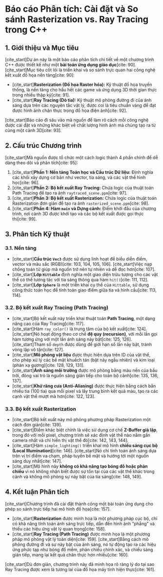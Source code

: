 # Báo cáo Phân tích: Cài đặt và So sánh Rasterization vs. Ray Tracing trong C++

## 1. Giới thiệu và Mục tiêu

[cite_start]Dự án này là một báo cáo phân tích chi tiết về một chương trình C++ được thiết kế như một **bài toán ứng dụng giáo dục**[cite: 90]. [cite_start]Mục tiêu cốt lõi là triển khai và so sánh trực quan hai công nghệ kết xuất đồ họa nền tảng[cite: 90]:

* [cite_start]**Rasterization (Đồ họa Raster hóa):** Kỹ thuật đồ họa truyền thống, là nền tảng cho hầu hết các game và ứng dụng 3D thời gian thực trong nhiều thập kỷ[cite: 91].
* [cite_start]**Ray Tracing (Dò tia):** Kỹ thuật mô phỏng đường đi của ánh sáng dựa trên các nguyên tắc vật lý, được coi là tiêu chuẩn vàng để đạt được hình ảnh chân thực trong đồ họa điện ảnh[cite: 92].

[cite_start]Báo cáo đi sâu vào mã nguồn để làm rõ cách mỗi công nghệ được cài đặt và những khác biệt về chất lượng hình ảnh mà chúng tạo ra từ cùng một cảnh 3D[cite: 93].

## 2. Cấu trúc Chương trình

[cite_start]Mã nguồn được tổ chức một cách logic thành 4 phần chính để dễ dàng theo dõi và phân tích[cite: 95]:

1.  [cite_start]**Phần 1: Nền tảng Toán học và Cấu trúc Dữ liệu:** Định nghĩa các khối xây dựng cơ bản như vector, tia sáng, và các vật thể hình học[cite: 96].
2.  [cite_start]**Phần 2: Bộ kết xuất Ray Tracing:** Chứa logic của thuật toán Path Tracing để tạo ra ảnh `raytraced_scene.ppm`[cite: 97].
3.  [cite_start]**Phần 3: Bộ kết xuất Rasterization:** Chứa logic của thuật toán Rasterization đơn giản để tạo ra ảnh `rasterized_scene.ppm`[cite: 98].
4.  [cite_start]**Phần 4: Hàm `main` và Dựng cảnh:** Điểm khởi đầu của chương trình, nơi cảnh 3D được khởi tạo và các bộ kết xuất được gọi thực thi[cite: 99].

## 3. Phân tích Kỹ thuật

### 3.1. Nền tảng
* [cite_start]**Cấu trúc `Vec3`** được sử dụng linh hoạt để biểu diễn điểm, vector và màu sắc (RGB)[cite: 103, 104, 105, 106]. [cite_start]Việc nạp chồng toán tử giúp mã nguồn trở nên tự nhiên và dễ đọc hơn[cite: 107].
* [cite_start]**Lớp `Hittable`** định nghĩa một giao diện trừu tượng cho các vật thể có thể tương tác với tia sáng thông qua hàm `hit()`[cite: 111, 112].
* [cite_start]**Lớp `Sphere`** là một triển khai cụ thể của `Hittable`, sử dụng công thức toán học để tính toán giao điểm giữa tia và hình cầu[cite: 113, 114].

### 3.2. Bộ kết xuất Ray Tracing (Path Tracing)
* [cite_start]Bộ kết xuất này triển khai thuật toán **Path Tracing**, một dạng nâng cao của Ray Tracing[cite: 117].
* [cite_start]Hàm `ray_color()` là trung tâm của bộ kết xuất[cite: 124]. [cite_start]Nó hoạt động theo cơ chế **đệ quy (recursion)**, với mỗi lần gọi hàm tương ứng với một lần ánh sáng nảy bật[cite: 125, 126]. [cite_start]Tham số `depth` được dùng để giới hạn số lần nảy bật, tránh vòng lặp vô tận[cite: 127].
* [cite_start]**Mô phỏng vật liệu** được thực hiện dựa trên ID của vật thể, cho phép xử lý các bề mặt khuếch tán (bật nảy ngẫu nhiên) và kim loại (phản xạ gương)[cite: 128, 129, 131].
* [cite_start]**Ánh sáng môi trường** được mô phỏng bằng màu nền của bầu trời, đóng vai trò là nguồn sáng gián tiếp cho toàn bộ cảnh[cite: 135, 136, 137].
* [cite_start]**Khử răng cưa (Anti-Aliasing)** được thực hiện bằng cách bắn nhiều tia (100 tia) qua mỗi pixel và lấy trung bình kết quả màu, tạo ra các cạnh vật thể mượt mà hơn[cite: 122, 123].

### 3.3. Bộ kết xuất Rasterization
* [cite_start]Bộ kết xuất này mô phỏng phương pháp Rasterization một cách đơn giản[cite: 139].
* [cite_start]Điểm khác biệt chính là việc sử dụng cơ chế **Z-Buffer giả lập**, trong đó với mỗi pixel, chương trình sẽ xác định vật thể nào nằm gần camera nhất và chỉ hiển thị vật thể đó[cite: 142, 143, 144].
* [cite_start]Hàm `simple_lighting()` triển khai mô hình **chiếu sáng cục bộ (Local Illumination)**[cite: 146]. [cite_start]Nó chỉ tính toán ánh sáng dựa trên vị trí điểm va chạm, pháp tuyến bề mặt và hướng tới một nguồn sáng duy nhất[cite: 147].
* [cite_start]Mô hình này **không có khả năng tạo bóng đổ hoặc phản chiếu** vì nó không nhận biết được sự tồn tại của các vật thể khác trong cảnh và không mô phỏng sự nảy bật của tia sáng[cite: 148, 149].

## 4. Kết luận Phân tích

[cite_start]Chương trình đã cài đặt thành công một bài toán ứng dụng cho phép so sánh trực tiếp hai mô hình đồ họa[cite: 157].

* [cite_start]**Rasterization** được minh họa là một phương pháp cục bộ, chỉ có khả năng tính toán ánh sáng trực tiếp, dẫn đến hình ảnh "phẳng" và thiếu các hiệu ứng vật lý quan trọng[cite: 158].
* [cite_start]**Ray Tracing (Path Tracing)** được minh họa là một phương pháp mô phỏng vật lý toàn diện[cite: 159]. [cite_start]Bằng cách mô phỏng đường đi và sự nảy bật của ánh sáng, nó tự động tạo ra các hiệu ứng phức tạp như bóng đổ mềm, phản chiếu chính xác, và chiếu sáng gián tiếp, mang lại kết quả chân thực hơn nhiều[cite: 160].

[cite_start]Dù đơn giản, chương trình này đã minh họa rõ ràng lý do tại sao Ray Tracing được xem là tương lai của đồ họa máy tính hiện thực[cite: 161].
